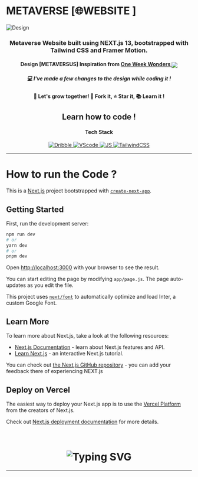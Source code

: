 # METAVERSE [🌐WEBSITE ]
![Design](https://cdn.dribbble.com/users/5252833/screenshots/17625867/media/6f3168e7ef3645dfa6a09dd77015feae.png)
<br>
<h3 align="center">Metaverse Website built using NEXT.js 13, bootstrapped with Tailwind CSS and Framer Motion.</h3>
<h4 align="center">Design [METAVERSUS] Inspiration from <a href="https://www.oneweekwonders.com/">One Week Wonders  <img src="https://assets.website-files.com/60accb150d1179495f784edf/61f2726e587e202ce8c9313c_favicon-oww-1.png" align="center"></a></h4>
<h5 align="center">💻 I've made a few changes to the design while coding it !</h5>
<h4 align="center">🌱 Let's grow together! 🍴 Fork it, ⭐ Star it, 📚 Learn it !</h4>
<h2 align="center">Learn how to code !</h2>

<h4 align="center" text="bold">Tech Stack</h4>
<a href="https://github.com/hasnainkhagan/" align="center">
  
![Dribble](https://img.icons8.com/?size=50&id=COG4C7ThEvG6&format=png&color=A6E000)
![VScode](https://img.icons8.com/?size=50&id=SNeRmWiOLnK7&format=png&color=A6E000)
![JS](https://img.icons8.com/?size=50&id=122637&format=png&color=A6E000)
![TailwindCSS](https://img.icons8.com/?size=50&id=UpSCHTwpywad&format=png&color=A6E000)

</a>

---
<h1>How to run the Code ?</h1>

This is a [Next.js](https://nextjs.org/) project bootstrapped with [`create-next-app`](https://github.com/vercel/next.js/tree/canary/packages/create-next-app).

## Getting Started

First, run the development server:

```bash
npm run dev
# or
yarn dev
# or
pnpm dev
```

Open [http://localhost:3000](http://localhost:3000) with your browser to see the result.

You can start editing the page by modifying `app/page.js`. The page auto-updates as you edit the file.

This project uses [`next/font`](https://nextjs.org/docs/basic-features/font-optimization) to automatically optimize and load Inter, a custom Google Font.

## Learn More

To learn more about Next.js, take a look at the following resources:

- [Next.js Documentation](https://nextjs.org/docs) - learn about Next.js features and API.
- [Learn Next.js](https://nextjs.org/learn) - an interactive Next.js tutorial.

You can check out [the Next.js GitHub repository](https://github.com/vercel/next.js/) - you can add your feedback there of experiencing NEXT.js

## Deploy on Vercel

The easiest way to deploy your Next.js app is to use the [Vercel Platform](https://vercel.com/new?utm_medium=default-template&filter=next.js&utm_source=create-next-app&utm_campaign=create-next-app-readme) from the creators of Next.js.

Check out [Next.js deployment documentation](https://nextjs.org/docs/deployment) for more details.

<br/>
<h1 align="center"><img src="https://readme-typing-svg.herokuapp.com?font=Tiny5&size=40&pause=1000&color=131313&background=A6E000&center=true&vCenter=true&random=false&width=300&height=100&lines=Thank+You+._." alt="Typing SVG" /></h1>
<hr/>
